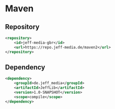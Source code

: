 # Maven

## Repository

```xml
<repository>
    <id>jeff-media-gbr</id>
    <url>https://repo.jeff-media.de/maven2</url>
</repository>
```

## Dependency

```xml
<dependency>
    <groupId>de.jeff_media</groupId>
    <artifactId>JeffLib</artifactId>
    <version>1.0-SNAPSHOT</version>
    <scope>compile</scope>
</dependency>
```